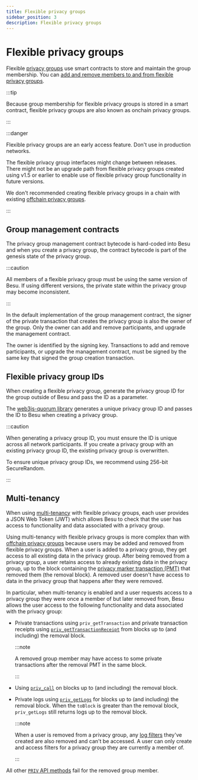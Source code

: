```yaml
---
title: Flexible privacy groups
sidebar_position: 3
description: Flexible privacy groups
---
```


# Flexible privacy groups

Flexible [privacy groups](privacy-groups.md) use smart contracts to store and maintain the group membership. You can [add and remove members to and from flexible privacy groups](../../how-to/use-privacy/flexible.md).

:::tip

Because group membership for flexible privacy groups is stored in a smart contract, flexible privacy groups are also known as onchain privacy groups.

:::

:::danger

Flexible privacy groups are an early access feature. Don't use in production networks.

The flexible privacy group interfaces might change between releases. There might not be an upgrade path from flexible privacy groups created using v1.5 or earlier to enable use of flexible privacy group functionality in future versions.

We don't recommended creating flexible privacy groups in a chain with existing [offchain privacy groups](privacy-groups.md).

:::

## Group management contracts

The privacy group management contract bytecode is hard-coded into Besu and when you create a privacy group, the contract bytecode is part of the genesis state of the privacy group.

:::caution

All members of a flexible privacy group must be using the same version of Besu. If using different versions, the private state within the privacy group may become inconsistent.

:::

In the default implementation of the group management contract, the signer of the private transaction that creates the privacy group is also the owner of the group. Only the owner can add and remove participants, and upgrade the management contract.

The owner is identified by the signing key. Transactions to add and remove participants, or upgrade the management contract, must be signed by the same key that signed the group creation transaction.

## Flexible privacy group IDs

When creating a flexible privacy group, generate the privacy group ID for the group outside of Besu and pass the ID as a parameter.

The [web3js-quorum library](../../how-to/use-privacy/flexible.md) generates a unique privacy group ID and passes the ID to Besu when creating a privacy group.

:::caution

When generating a privacy group ID, you must ensure the ID is unique across all network participants. If you create a privacy group with an existing privacy group ID, the existing privacy group is overwritten.

To ensure unique privacy group IDs, we recommend using 256-bit SecureRandom.

:::

## Multi-tenancy

When using [multi-tenancy](multi-tenancy.md) with flexible privacy groups, each user provides a JSON Web Token (JWT) which allows Besu to check that the user has access to functionality and data associated with a privacy group.

Using multi-tenancy with flexible privacy groups is more complex than with [offchain privacy groups](privacy-groups.md) because users may be added and removed from flexible privacy groups. When a user is added to a privacy group, they get access to all existing data in the privacy group. After being removed from a privacy group, a user retains access to already existing data in the privacy group, up to the block containing the [privacy marker transaction (PMT)](private-transactions/processing.md) that removed them (the removal block). A removed user doesn't have access to data in the privacy group that happens after they were removed.

In particular, when multi-tenancy is enabled and a user requests access to a privacy group they were once a member of but later removed from, Besu allows the user access to the following functionality and data associated with the privacy group:

- Private transactions using `priv_getTransaction` and private transaction receipts using [`priv_getTransactionReceipt`](../../../public-networks/reference/api/index.md#priv_gettransactionreceipt) from blocks up to (and including) the removal block.

  :::note

  A removed group member may have access to some private transactions after the removal PMT in the same block.

  :::

- Using [`priv_call`](../../../public-networks/reference/api/index.md#priv_call) on blocks up to (and including) the removal block.

- Private logs using [`priv_getLogs`](../../../public-networks/reference/api/index.md#priv_getlogs) for blocks up to (and including) the removal block. When the `toBlock` is greater than the removal block, `priv_getLogs` still returns logs up to the removal block.

  :::note

  When a user is removed from a privacy group, any [log filters](../../HowTo/Interact/Filters#filters-for-private-contracts) they've created are also removed and can't be accessed. A user can only create and access filters for a privacy group they are currently a member of.

  :::

All other [`PRIV` API methods](../../../public-networks/reference/api/index.md#priv-methods) fail for the removed group member.
